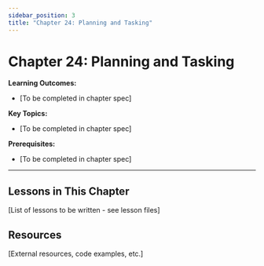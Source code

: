 ```yaml
---
sidebar_position: 3
title: "Chapter 24: Planning and Tasking"
---
```


# Chapter 24: Planning and Tasking

**Learning Outcomes:**
- [To be completed in chapter spec]

**Key Topics:**
- [To be completed in chapter spec]

**Prerequisites:**
- [To be completed in chapter spec]

---

## Lessons in This Chapter

[List of lessons to be written - see lesson files]

## Resources

[External resources, code examples, etc.]
